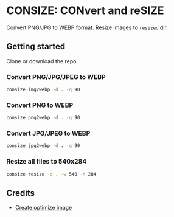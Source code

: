 # CONSIZE: CONvert and reSIZE

Convert PNG/JPG to WEBP format. Resize images to `resized` dir.

## Getting started

Clone or download the repo.

### Convert PNG/JPG/JPEG to WEBP

```sh
consize img2webp -d . -q 90
```

### Convert PNG to WEBP

```sh
consize png2webp -d . -q 90
```

### Convert JPG/JPEG to WEBP

```sh
consize jpg2webp -d . -q 90
```

### Resize all files to 540x284

```sh
consize resize -d . -w 540 -h 284
```

## Credits

- [Create optimize image](https://github.com/shinokada/create-optimize-images)
